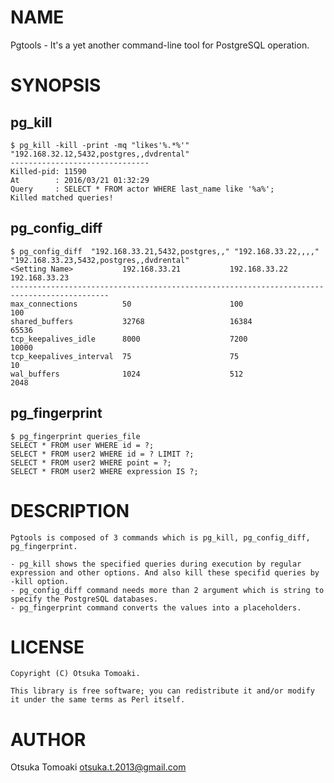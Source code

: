 # NAME

Pgtools - It's a yet another command-line tool for PostgreSQL operation. 

# SYNOPSIS

## pg_kill
    $ pg_kill -kill -print -mq "likes'%.*%'" "192.168.32.12,5432,postgres,,dvdrental"
    -------------------------------
    Killed-pid: 11590
    At        : 2016/03/21 01:32:29
    Query     : SELECT * FROM actor WHERE last_name like '%a%';
    Killed matched queries!

## pg_config_diff
    $ pg_config_diff  "192.168.33.21,5432,postgres,," "192.168.33.22,,,," "192.168.33.23,5432,postgres,,dvdrental"
    <Setting Name>           192.168.33.21           192.168.33.22           192.168.33.23
    --------------------------------------------------------------------------------------------
    max_connections          50                      100                     100
    shared_buffers           32768                   16384                   65536
    tcp_keepalives_idle      8000                    7200                    10000
    tcp_keepalives_interval  75                      75                      10
    wal_buffers              1024                    512                     2048

## pg_fingerprint
    $ pg_fingerprint queries_file
    SELECT * FROM user WHERE id = ?;
    SELECT * FROM user2 WHERE id = ? LIMIT ?;
    SELECT * FROM user2 WHERE point = ?;
    SELECT * FROM user2 WHERE expression IS ?;

# DESCRIPTION

    Pgtools is composed of 3 commands which is pg_kill, pg_config_diff, pg_fingerprint.

    - pg_kill shows the specified queries during execution by regular expression and other options. And also kill these specifid queries by -kill option.
    - pg_config_diff command needs more than 2 argument which is string to specify the PostgreSQL databases.
    - pg_fingerprint command converts the values into a placeholders.

# LICENSE

    Copyright (C) Otsuka Tomoaki.

    This library is free software; you can redistribute it and/or modify
    it under the same terms as Perl itself.

# AUTHOR

Otsuka Tomoaki <otsuka.t.2013@gmail.com>
